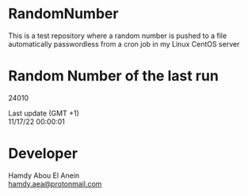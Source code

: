 # RandomNumber    
This is a test repository where a random number is pushed to a file automatically passwordless from a cron job in my Linux CentOS server    
# Random Number of the last run   
24010
      
Last update (GMT +1)    
11/17/22 00:00:01
# Developer    
Hamdy Abou El Anein   
hamdy.aea@protonmail.com
